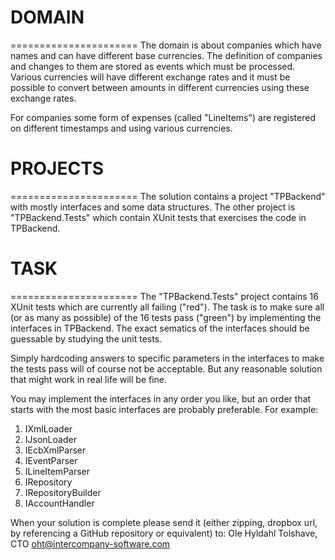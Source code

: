 # DOMAIN
======================
The domain is about companies which have names and can have different base currencies. The definition of companies and changes to them are stored as events which must be processed. Various currencies will have different exchange rates and it must be possible to convert between amounts in different currencies using these exchange rates.

For companies some form of expenses (called "LineItems") are registered on different timestamps and using various currencies.

# PROJECTS
======================
The solution contains a project "TPBackend" with mostly interfaces and some data structures. The other project is "TPBackend.Tests" which contain XUnit tests that exercises the code in TPBackend.

# TASK
======================
The "TPBackend.Tests" project contains 16 XUnit tests which are currently all failing ("red"). The task is to make sure all (or as many as possible) of the 16 tests pass ("green") by implementing the interfaces in TPBackend. The exact sematics of the interfaces should be guessable by studying the unit tests.

Simply hardcoding answers to specific parameters in the interfaces to make the tests pass will of course not be acceptable. But any reasonable solution that might work in real life will be fine.

You may implement the interfaces in any order you like, but an order that starts with the most basic interfaces are probably preferable. For example:
1) IXmlLoader
2) IJsonLoader
3) IEcbXmlParser
4) IEventParser
5) ILineItemParser
6) IRepository
7) IRepositoryBuilder
8) IAccountHandler

When your solution is complete please send it (either zipping, dropbox url, by referencing a GitHub repository or equivalent) to: 
Ole Hyldahl Tolshave, CTO
oht@intercompany-software.com
